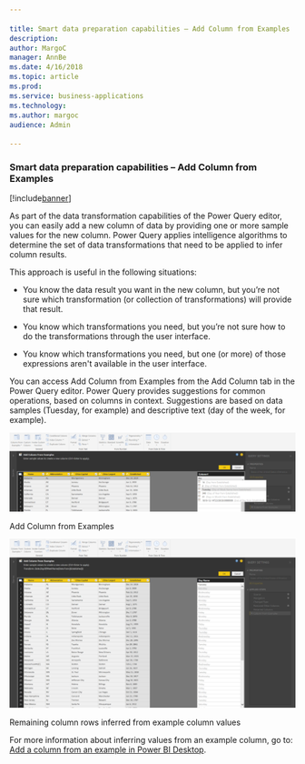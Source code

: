 ```yaml
---

title: Smart data preparation capabilities – Add Column from Examples
description: 
author: MargoC
manager: AnnBe
ms.date: 4/16/2018
ms.topic: article
ms.prod: 
ms.service: business-applications
ms.technology: 
ms.author: margoc
audience: Admin

---
```

### Smart data preparation capabilities – Add Column from Examples

[!include[banner](../includes/banner.md)]




As part of the data transformation capabilities of the Power Query editor, you
can easily add a new column of data by providing one or more sample values for
the new column. Power Query applies intelligence algorithms to determine the set
of data transformations that need to be applied to infer column results.

This approach is useful in the following situations:

-   You know the data result you want in the new column, but you’re not sure
    which transformation (or collection of transformations) will provide that
    result.

-   You know which transformations you need, but you’re not sure how to do the
    transformations through the user interface.

-   You know which transformations you need, but one (or more) of those
    expressions aren't available in the user interface.

You can access Add Column from Examples from the Add Column tab in the Power
Query editor. Power Query provides suggestions for common operations, based on
columns in context. Suggestions are based on data samples (Tuesday, for example)
and descriptive text (day of the week, for example).

![Screenshot showing adding columns from examples](media/smart-data-preparation-capabilities-add-column-from-examples-1.png "Screenshot showing adding columns from examples")
<!-- Picture 3 -->


Add Column from Examples

![Screenshot showing how remaining column rows are inferred from example column values](media/smart-data-preparation-capabilities-add-column-from-examples-2.png "Screenshot showing how remaining column rows are inferred from example column values")
<!-- Picture 4 -->


Remaining column rows inferred from example column values

For more information about inferring values from an example column, go to: [Add
a column from an example in Power BI
Desktop](https://docs.microsoft.com/en-us/power-bi/desktop-add-column-from-example).
